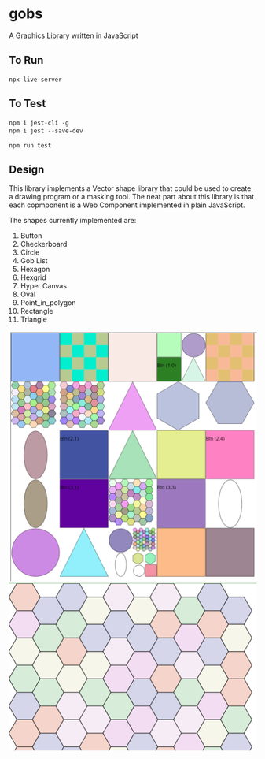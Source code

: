 # gobs

A Graphics Library written in JavaScript

## To Run

```
npx live-server
```

## To Test

```
npm i jest-cli -g
npm i jest --save-dev
```

```
npm run test
```

## Design

This library implements a Vector shape library that could be used to create a drawing program or a masking tool.  The neat part about this library is that each copmponent is a Web Component implemented in plain JavaScript.

The shapes currently implemented are:

1. Button
1. Checkerboard
1. Circle
1. Gob List
1. Hexagon
1. Hexgrid
1. Hyper Canvas
1. Oval
1. Point_in_polygon
1. Rectangle
1. Triangle

![Sample of Web Components](sample1.png)
![Sample of Hexagon Grid created with Web Components](hexagon-grid.png)